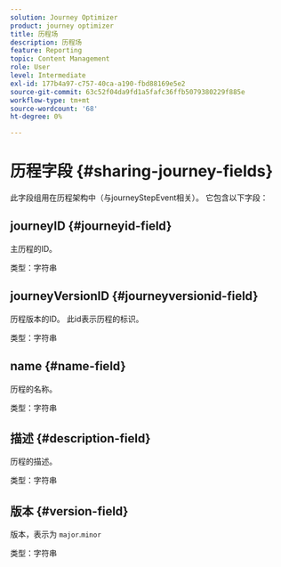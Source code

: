 ```yaml
---
solution: Journey Optimizer
product: journey optimizer
title: 历程场
description: 历程场
feature: Reporting
topic: Content Management
role: User
level: Intermediate
exl-id: 177b4a97-c757-40ca-a190-fbd88169e5e2
source-git-commit: 63c52f04da9fd1a5fafc36ffb5079380229f885e
workflow-type: tm+mt
source-wordcount: '68'
ht-degree: 0%

---
```


# 历程字段 {#sharing-journey-fields}

此字段组用在历程架构中（与journeyStepEvent相关）。 它包含以下字段：

## journeyID {#journeyid-field}

主历程的ID。

类型：字符串

## journeyVersionID {#journeyversionid-field}

历程版本的ID。 此id表示历程的标识。

类型：字符串

## name {#name-field}

历程的名称。

类型：字符串

## 描述 {#description-field}

历程的描述。

类型：字符串

## 版本 {#version-field}

版本，表示为 `major`.`minor`

类型：字符串
